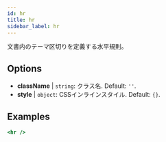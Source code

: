 ```yaml
---
id: hr
title: hr
sidebar_label: hr
---
```


文書内のテーマ区切りを定義する水平規則。

## Options

* __className__ | `string`: クラス名. Default: `''`.
* __style__ | `object`: CSSインラインスタイル. Default: `{}`.


## Examples

```jsx live
<hr />
```

